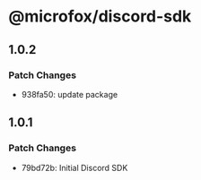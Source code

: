 # @microfox/discord-sdk

## 1.0.2

### Patch Changes

- 938fa50: update package

## 1.0.1

### Patch Changes

- 79bd72b: Initial Discord SDK
